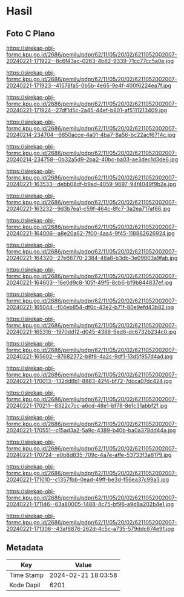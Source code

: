 # Hasil

## Foto C Plano

https://sirekap-obj-formc.kpu.go.id/2686/pemilu/pdpr/62/11/05/20/02/6211052002007-20240221-171922--8c6f43ac-0263-4b82-9339-71cc77cc5a0e.jpg

https://sirekap-obj-formc.kpu.go.id/2686/pemilu/pdpr/62/11/05/20/02/6211052002007-20240221-171923--41578fa5-0b5b-4e65-9e4f-400f6224ea7f.jpg

https://sirekap-obj-formc.kpu.go.id/2686/pemilu/pdpr/62/11/05/20/02/6211052002007-20240221-171924--27df1d5c-2a45-44ef-b801-af5111213409.jpg

https://sirekap-obj-formc.kpu.go.id/2686/pemilu/pdpr/62/11/05/20/02/6211052002007-20240214-234704--6850acce-4a01-4ba7-8a56-bc22acf6714c.jpg

https://sirekap-obj-formc.kpu.go.id/2686/pemilu/pdpr/62/11/05/20/02/6211052002007-20240214-234758--0b32a5d9-2ba2-40bc-ba03-ae3dec1d3de6.jpg

https://sirekap-obj-formc.kpu.go.id/2686/pemilu/pdpr/62/11/05/20/02/6211052002007-20240221-163533--debb08df-b9ad-4059-9697-94f4049f9b2e.jpg

https://sirekap-obj-formc.kpu.go.id/2686/pemilu/pdpr/62/11/05/20/02/6211052002007-20240221-163232--9d3b7ea1-c59f-464c-8fc7-3a2ea717af66.jpg

https://sirekap-obj-formc.kpu.go.id/2686/pemilu/pdpr/62/11/05/20/02/6211052002007-20240221-164006--a8e20a62-7f00-4aa4-9f45-118882626924.jpg

https://sirekap-obj-formc.kpu.go.id/2686/pemilu/pdpr/62/11/05/20/02/6211052002007-20240221-164320--27e66770-2384-48a8-b3db-3e09803a9fab.jpg

https://sirekap-obj-formc.kpu.go.id/2686/pemilu/pdpr/62/11/05/20/02/6211052002007-20240221-164603--16e0d9c8-105f-49f5-8cb6-bf9b844837ef.jpg

https://sirekap-obj-formc.kpu.go.id/2686/pemilu/pdpr/62/11/05/20/02/6211052002007-20240221-165044--f04eb854-df0c-43e2-b71f-80e9efd43b82.jpg

https://sirekap-obj-formc.kpu.go.id/2686/pemilu/pdpr/62/11/05/20/02/6211052002007-20240221-165316--1970dd12-d045-4388-9ed6-dc6732b234c0.jpg

https://sirekap-obj-formc.kpu.go.id/2686/pemilu/pdpr/62/11/05/20/02/6211052002007-20240221-165602--87682372-b8f8-4a2c-9df1-13d5f957d4ad.jpg

https://sirekap-obj-formc.kpu.go.id/2686/pemilu/pdpr/62/11/05/20/02/6211052002007-20240221-170013--132dd8b1-8883-42f4-bf72-7dcca07dc424.jpg

https://sirekap-obj-formc.kpu.go.id/2686/pemilu/pdpr/62/11/05/20/02/6211052002007-20240221-170211--8322c7cc-a6cd-48e1-bf78-8e1c31abbf2f.jpg

https://sirekap-obj-formc.kpu.go.id/2686/pemilu/pdpr/62/11/05/20/02/6211052002007-20240221-170551--c15ad3a2-5a9c-4389-b40b-ba0a378dd44a.jpg

https://sirekap-obj-formc.kpu.go.id/2686/pemilu/pdpr/62/11/05/20/02/6211052002007-20240221-170724--e0b8d835-709c-4a7e-affe-53733f3a8179.jpg

https://sirekap-obj-formc.kpu.go.id/2686/pemilu/pdpr/62/11/05/20/02/6211052002007-20240221-171010--c1357fbb-0ead-49ff-be3d-f56ea37c99a3.jpg

https://sirekap-obj-formc.kpu.go.id/2686/pemilu/pdpr/62/11/05/20/02/6211052002007-20240221-171146--63a80005-1488-4c75-bf96-a9d8a202b4e1.jpg

https://sirekap-obj-formc.kpu.go.id/2686/pemilu/pdpr/62/11/05/20/02/6211052002007-20240221-171306--43af6876-262d-4c5c-a735-579ddc874e91.jpg


## Metadata

| Key        | Value               |
| ---------- | ------------------- |
| Time Stamp | 2024-02-21 18:03:58 |
| Kode Dapil | 6201                |



